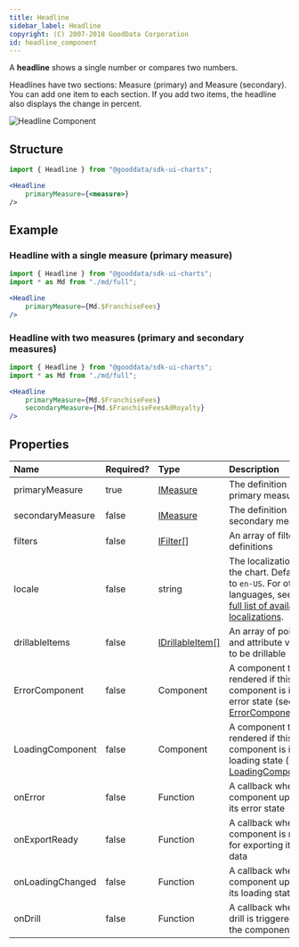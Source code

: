 ```yaml
---
title: Headline
sidebar_label: Headline
copyright: (C) 2007-2018 GoodData Corporation
id: headline_component
---
```


A **headline** shows a single number or compares two numbers.

Headlines have two sections: Measure (primary) and Measure (secondary). You can add one item to each section. If you add two items, the headline also displays the change in percent.

![Headline Component](assets/headline.png "Headline Component")

## Structure

```jsx
import { Headline } from "@gooddata/sdk-ui-charts";

<Headline
    primaryMeasure={<measure>}
/>
```

## Example

### Headline with a single measure (primary measure)

```jsx
import { Headline } from "@gooddata/sdk-ui-charts";
import * as Md from "./md/full";

<Headline
    primaryMeasure={Md.$FranchiseFees}
/>
```

### Headline with two measures (primary and secondary measures)

```jsx
import { Headline } from "@gooddata/sdk-ui-charts";
import * as Md from "./md/full";

<Headline
    primaryMeasure={Md.$FranchiseFees}
    secondaryMeasure={Md.$FranchiseFeesAdRoyalty}
/>
```

## Properties

| Name | Required? | Type | Description |
| :--- | :--- | :--- | :--- |
| primaryMeasure | true | [IMeasure](50_custom__execution.md#measure) | The definition of the primary measure |
| secondaryMeasure | false | [IMeasure](50_custom__execution.md#measure) | The definition of the secondary measure |
| filters | false | [IFilter[]](30_tips__filter_visual_components.md) | An array of filter definitions |
| locale | false | string | The localization of the chart. Defaults to `en-US`. For other languages, see the [full list of available localizations](https://github.com/gooddata/gooddata-ui-sdk/blob/master/libs/sdk-ui/src/base/localization/Locale.ts). |
| drillableItems | false | [IDrillableItem[]](15_props__drillable_item.md) | An array of points and attribute values to be drillable |
| ErrorComponent | false | Component | A component to be rendered if this component is in error state (see [ErrorComponent](15_props__error_component.md)) |
| LoadingComponent | false | Component | A component to be rendered if this component is in loading state (see [LoadingComponent](15_props__loading_component.md)) |
| onError | false | Function | A callback when the component updates its error state |
| onExportReady | false | Function | A callback when the component is ready for exporting its data |
| onLoadingChanged | false | Function | A callback when the component updates its loading state |
| onDrill | false | Function | A callback when a drill is triggered on the component |

